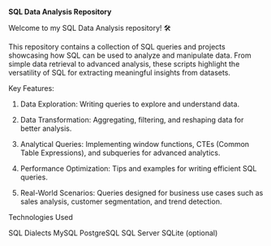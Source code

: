 **SQL Data Analysis Repository**

Welcome to my SQL Data Analysis repository! 🛠️

This repository contains a collection of SQL queries and projects showcasing how SQL can be used to analyze and manipulate data. From simple data retrieval to advanced analysis, these scripts highlight the versatility of SQL for extracting meaningful insights from datasets.

Key Features:

1. Data Exploration: Writing queries to explore and understand data.
   
2. Data Transformation: Aggregating, filtering, and reshaping data for better analysis.

3. Analytical Queries: Implementing window functions, CTEs (Common Table Expressions), and subqueries for advanced analytics.
   
4. Performance Optimization: Tips and examples for writing efficient SQL queries.
   
5. Real-World Scenarios: Queries designed for business use cases such as sales analysis, customer segmentation, and trend detection.
   
Technologies Used

SQL Dialects
MySQL
PostgreSQL
SQL Server
SQLite (optional)
